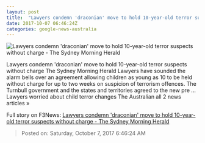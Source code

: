 ```yaml
---
layout: post
title:  "Lawyers condemn 'draconian' move to hold 10-year-old terror suspects without charge - The Sydney Morning Herald"
date: 2017-10-07 06:46:24Z
categories: google-news-australia
---
```


![Lawyers condemn 'draconian' move to hold 10-year-old terror suspects without charge - The Sydney Morning Herald](http://www.smh.com.au/content/dam/images/g/u/e/n/l/k/image.related.articleLeadwide.620x349.gywaul.png/1507358871097.jpg)

Lawyers condemn 'draconian' move to hold 10-year-old terror suspects without charge The Sydney Morning Herald Lawyers have sounded the alarm bells over an agreement allowing children as young as 10 to be held without charge for up to two weeks on suspicion of terrorism offences. The Turnbull government and the states and territories agreed to the new pre ... Lawyers worried about child terror changes The Australian all 2 news articles »


Full story on F3News: [Lawyers condemn 'draconian' move to hold 10-year-old terror suspects without charge - The Sydney Morning Herald](http://www.f3nws.com/n/XxHjfD)

> Posted on: Saturday, October 7, 2017 6:46:24 AM

